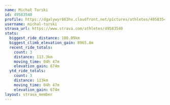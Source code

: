 ```yaml
---
name: Michał Turski
id: 49583540
profile: https://dgalywyr863hv.cloudfront.net/pictures/athletes/49583540/14729338/2/large.jpg
username: michal-turski
strava_url: https://www.strava.com/athletes/49583540
stats:
  biggest_ride_distance: 180.09km
  biggest_climb_elevation_gain: 8965.8m
  recent_ride_totals:
    count: 3
    distance: 113.3km
    moving_time: 04h 47m
    elevation_gain: 674m
  ytd_ride_totals:
    count: 3
    distance: 113km
    moving_time: 04h 47m
    elevation_gain: 674m
layout: strava_member
--- 
```


